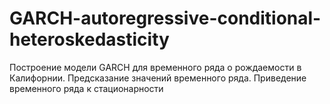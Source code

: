 # GARCH-autoregressive-conditional-heteroskedasticity
Построение модели GARCH для временного ряда о рождаемости в Калифорнии. Предсказание значений временного ряда. Приведение временного ряда к стационарности

